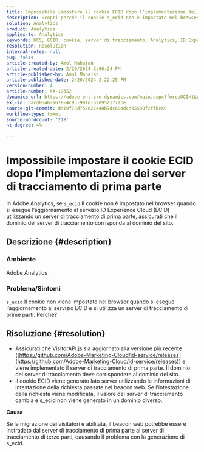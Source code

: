 ```yaml
---
title: Impossibile impostare il cookie ECID dopo l’implementazione dei server di tracciamento di prima parte
description: Scopri perché il cookie s_ecid non è impostato nel browser durante l’aggiornamento al servizio ECID in Adobe Analytics.
solution: Analytics
product: Analytics
applies-to: Analytics
keywords: KCS, ECID, cookie, server di tracciamento, Analytics, ID Experience Cloud
resolution: Resolution
internal-notes: null
bug: false
article-created-by: Amol Mahajan
article-created-date: 2/20/2024 2:06:24 PM
article-published-by: Amol Mahajan
article-published-date: 2/20/2024 2:22:25 PM
version-number: 4
article-number: KA-19352
dynamics-url: https://adobe-ent.crm.dynamics.com/main.aspx?forceUCI=1&pagetype=entityrecord&etn=knowledgearticle&id=c168863a-f9cf-ee11-9079-6045bd006295
exl-id: 3acd8646-a678-4c95-99fd-52895a177abe
source-git-commit: dd19f78d752827e48b7dc68adcd95500f2ffbca0
workflow-type: tm+mt
source-wordcount: '218'
ht-degree: 4%

---
```


# Impossibile impostare il cookie ECID dopo l’implementazione dei server di tracciamento di prima parte


In Adobe Analytics, se `s_ecid` Il cookie non è impostato nel browser quando si esegue l’aggiornamento al servizio ID Experience Cloud (ECID) utilizzando un server di tracciamento di prima parte, assicurati che il dominio del server di tracciamento corrisponda al dominio del sito.

## Descrizione {#description}


### <b>Ambiente</b>

Adobe Analytics



### <b>Problema/Sintomi</b>

`s_ecid` Il cookie non viene impostato nel browser quando si esegue l’aggiornamento al servizio ECID e si utilizza un server di tracciamento di prime parti. Perché?


## Risoluzione {#resolution}


- Assicurati che VisitorAPI.js sia aggiornato alla versione più recente ([https://github.com/Adobe-Marketing-Cloud/id-service/releases](https://github.com/Adobe-Marketing-Cloud/id-service/releases)) e viene implementato il server di tracciamento di prima parte. Il dominio del server di tracciamento deve corrispondere al dominio del sito.
- Il cookie ECID viene generato lato server utilizzando le informazioni di intestazione della richiesta passate nel beacon web. Se l’intestazione della richiesta viene modificata, il valore del server di tracciamento cambia e s_ecid non viene generato in un dominio diverso.


<b>Causa</b>

Se la migrazione dei visitatori è abilitata, il beacon web potrebbe essere instradato dal server di tracciamento di prima parte al server di tracciamento di terze parti, causando il problema con la generazione di s_ecid.
